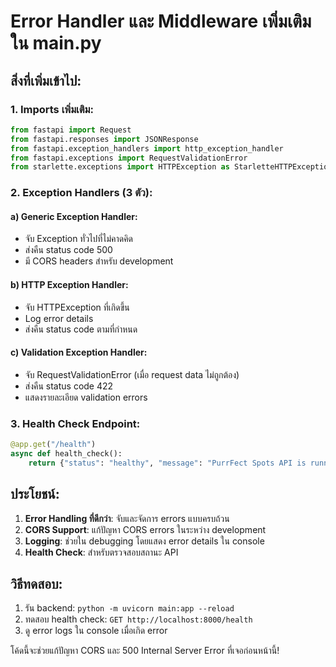# Error Handler และ Middleware เพิ่มเติมใน main.py

## สิ่งที่เพิ่มเข้าไป:

### 1. Imports เพิ่มเติม:
```python
from fastapi import Request
from fastapi.responses import JSONResponse
from fastapi.exception_handlers import http_exception_handler
from fastapi.exceptions import RequestValidationError
from starlette.exceptions import HTTPException as StarletteHTTPException
```

### 2. Exception Handlers (3 ตัว):

#### a) Generic Exception Handler:
- จับ Exception ทั่วไปที่ไม่คาดคิด
- ส่งคืน status code 500
- มี CORS headers สำหรับ development

#### b) HTTP Exception Handler:
- จับ HTTPException ที่เกิดขึ้น
- Log error details
- ส่งคืน status code ตามที่กำหนด

#### c) Validation Exception Handler:
- จับ RequestValidationError (เมื่อ request data ไม่ถูกต้อง)
- ส่งคืน status code 422
- แสดงรายละเอียด validation errors

### 3. Health Check Endpoint:
```python
@app.get("/health")
async def health_check():
    return {"status": "healthy", "message": "PurrFect Spots API is running"}
```

## ประโยชน์:

1. **Error Handling ที่ดีกว่า**: จับและจัดการ errors แบบครบถ้วน
2. **CORS Support**: แก้ปัญหา CORS errors ในระหว่าง development
3. **Logging**: ช่วยใน debugging โดยแสดง error details ใน console
4. **Health Check**: สำหรับตรวจสอบสถานะ API

## วิธีทดสอบ:

1. รัน backend: `python -m uvicorn main:app --reload`
2. ทดสอบ health check: `GET http://localhost:8000/health`
3. ดู error logs ใน console เมื่อเกิด error

โค้ดนี้จะช่วยแก้ปัญหา CORS และ 500 Internal Server Error ที่เจอก่อนหน้านี้!
